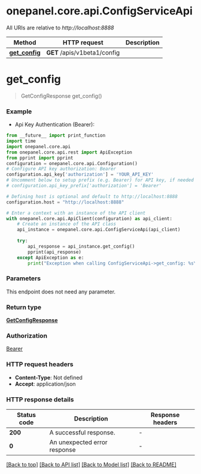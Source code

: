 # onepanel.core.api.ConfigServiceApi

All URIs are relative to *http://localhost:8888*

Method | HTTP request | Description
------------- | ------------- | -------------
[**get_config**](ConfigServiceApi.md#get_config) | **GET** /apis/v1beta1/config | 


# **get_config**
> GetConfigResponse get_config()



### Example

* Api Key Authentication (Bearer):
```python
from __future__ import print_function
import time
import onepanel.core.api
from onepanel.core.api.rest import ApiException
from pprint import pprint
configuration = onepanel.core.api.Configuration()
# Configure API key authorization: Bearer
configuration.api_key['authorization'] = 'YOUR_API_KEY'
# Uncomment below to setup prefix (e.g. Bearer) for API key, if needed
# configuration.api_key_prefix['authorization'] = 'Bearer'

# Defining host is optional and default to http://localhost:8888
configuration.host = "http://localhost:8888"

# Enter a context with an instance of the API client
with onepanel.core.api.ApiClient(configuration) as api_client:
    # Create an instance of the API class
    api_instance = onepanel.core.api.ConfigServiceApi(api_client)
    
    try:
        api_response = api_instance.get_config()
        pprint(api_response)
    except ApiException as e:
        print("Exception when calling ConfigServiceApi->get_config: %s\n" % e)
```

### Parameters
This endpoint does not need any parameter.

### Return type

[**GetConfigResponse**](GetConfigResponse.md)

### Authorization

[Bearer](../README.md#Bearer)

### HTTP request headers

 - **Content-Type**: Not defined
 - **Accept**: application/json

### HTTP response details
| Status code | Description | Response headers |
|-------------|-------------|------------------|
**200** | A successful response. |  -  |
**0** | An unexpected error response |  -  |

[[Back to top]](#) [[Back to API list]](../README.md#documentation-for-api-endpoints) [[Back to Model list]](../README.md#documentation-for-models) [[Back to README]](../README.md)

